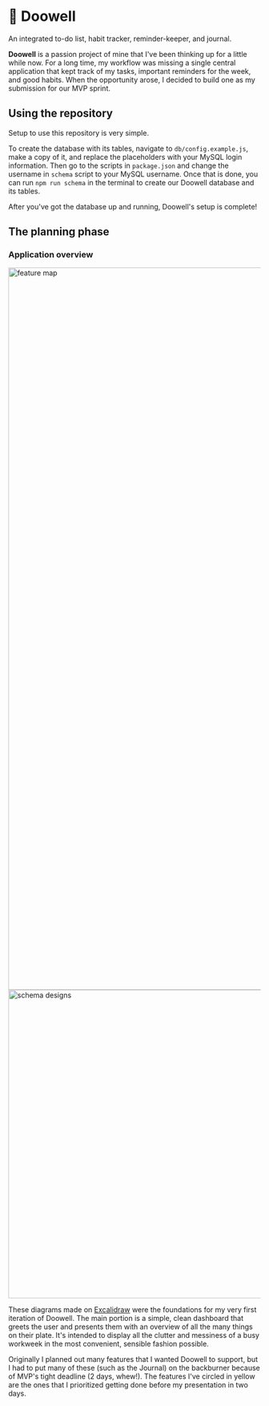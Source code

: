 # 🐙 Doowell
An integrated to-do list, habit tracker, reminder-keeper, and journal.

__Doowell__ is a passion project of mine that I've been thinking up for a little while now. For a long time, my workflow was missing a single central application that kept track of my tasks, important reminders for the week, and good habits. When the opportunity arose, I decided to build one as my submission for our MVP sprint.

## Using the repository
Setup to use this repository is very simple.

To create the database with its tables, navigate to `db/config.example.js`, make a copy of it, and replace the placeholders with your MySQL login information.
Then go to the scripts in `package.json` and change the username in `schema` script to your MySQL username. Once that is done, you can run `npm run schema` in the terminal to create our Doowell database and its tables.

After you've got the database up and running, Doowell's setup is complete!

## The planning phase
### Application overview

<img width="1440" alt="feature map" src="https://user-images.githubusercontent.com/47910950/144663955-1443b759-4ebc-4ec9-bd7e-c3328ebb34f4.png">

<img width="615" alt="schema designs" src="https://user-images.githubusercontent.com/47910950/144663094-def2a1c9-e3fa-43cb-9001-f35aa3ed1dba.png">


These diagrams made on [Excalidraw](https://excalidraw.com/) were the foundations for my very first iteration of Doowell. The main portion is a simple, clean dashboard that greets the user and presents them with an overview of all the many things on their plate.
It's intended to display all the clutter and messiness of a busy workweek in the most convenient, sensible fashion possible.

Originally I planned out many features that I wanted Doowell to support, but I had to put many of these (such as the Journal) on the backburner because of MVP's tight deadline (2 days, whew!). The features I've circled in yellow are the ones that I prioritized getting done before my presentation in two days.
